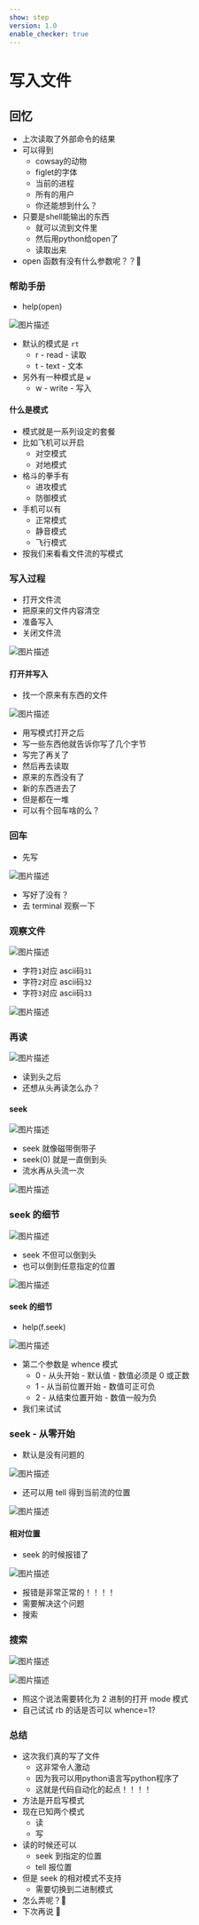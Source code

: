 ```yaml
---
show: step
version: 1.0
enable_checker: true
---
```


# 写入文件

## 回忆

- 上次读取了外部命令的结果
- 可以得到
	- cowsay的动物
	- figlet的字体
	- 当前的进程
	- 所有的用户
	- 你还能想到什么？
- 只要是shell能输出的东西
	- 就可以流到文件里
	- 然后用python给open了
	- 读取出来
- open 函数有没有什么参数呢？？🤔

### 帮助手册

- help(open)

![图片描述](https://doc.shiyanlou.com/courses/uid1190679-20210823-1629700892549)

- 默认的模式是 `rt`
  - r - read - 读取
  - t - text - 文本
- 另外有一种模式是 `w`
  - w - write - 写入

#### 什么是模式

- 模式就是一系列设定的套餐
- 比如飞机可以开启
  - 对空模式
  - 对地模式
- 格斗的拳手有
  - 进攻模式
  - 防御模式
- 手机可以有
  - 正常模式
  - 静音模式
  - 飞行模式
- 按我们来看看文件流的写模式

### 写入过程

- 打开文件流
- 把原来的文件内容清空
- 准备写入
- 关闭文件流

![图片描述](https://doc.shiyanlou.com/courses/uid1190679-20210823-1629701059484)

#### 打开并写入

- 找一个原来有东西的文件

![图片描述](https://doc.shiyanlou.com/courses/uid1190679-20210823-1629701232847)

- 用写模式打开之后
- 写一些东西他就告诉你写了几个字节
- 写完了再关了
- 然后再去读取
- 原来的东西没有了
- 新的东西进去了
- 但是都在一堆
- 可以有个回车啥的么？

### 回车

- 先写

![图片描述](https://doc.shiyanlou.com/courses/uid1190679-20210823-1629701533412)

- 写好了没有？
- 去 terminal 观察一下

### 观察文件

![图片描述](https://doc.shiyanlou.com/courses/uid1190679-20210823-1629701632710)

- 字符`1`对应 ascii码`31`
- 字符`2`对应 ascii码`32`
- 字符`3`对应 ascii码`33`

![图片描述](https://doc.shiyanlou.com/courses/uid1190679-20210823-1629701640979)

### 再读

![图片描述](https://doc.shiyanlou.com/courses/uid1190679-20210823-1629701548780)

- 读到头之后
- 还想从头再读怎么办？

#### seek

![图片描述](https://doc.shiyanlou.com/courses/uid1190679-20210823-1629702405676)

- seek 就像磁带倒带子
- seek(0) 就是一直倒到头
- 流水再从头流一次

![图片描述](https://doc.shiyanlou.com/courses/uid1190679-20210823-1629702144476)

### seek 的细节

![图片描述](https://doc.shiyanlou.com/courses/uid1190679-20210823-1629702280327)

- seek 不但可以倒到头
- 也可以倒到任意指定的位置

![图片描述](https://doc.shiyanlou.com/courses/uid1190679-20210823-1629702603888)

#### seek 的细节

- help(f.seek)

![图片描述](https://doc.shiyanlou.com/courses/uid1190679-20210823-1629702712531)

- 第二个参数是 whence 模式
  - 0 - 从头开始 - 默认值 - 数值必须是 0 或正数
  - 1 - 从当前位置开始 - 数值可正可负
  - 2 - 从结束位置开始 - 数值一般为负
- 我们来试试

### seek - 从零开始

- 默认是没有问题的

![图片描述](https://doc.shiyanlou.com/courses/uid1190679-20210823-1629703243268)

- 还可以用 tell 得到当前流的位置

![图片描述](https://doc.shiyanlou.com/courses/uid1190679-20210823-1629703271697)

#### 相对位置

- seek 的时候报错了

![图片描述](https://doc.shiyanlou.com/courses/uid1190679-20210823-1629703584311)

- 报错是非常正常的！！！！
- 需要解决这个问题
- 搜索

### 搜索

![图片描述](https://doc.shiyanlou.com/courses/uid1190679-20210823-1629703672052)

![图片描述](https://doc.shiyanlou.com/courses/uid1190679-20210823-1629703681427)

- 照这个说法需要转化为 2 进制的打开 mode 模式
- 自己试试 rb 的话是否可以 whence=1?

### 总结

- 这次我们真的写了文件
	- 这非常令人激动
	- 因为我可以用python语言写python程序了
	- 这就是代码自动化的起点！！！！
- 方法是开启写模式
- 现在已知两个模式
  - 读
  - 写
- 读的时候还可以
  - seek 到指定的位置
  - tell 报位置
- 但是 seek 的相对模式不支持
  - 需要切换到二进制模式
- 怎么弄呢？🤔
- 下次再说 👋
